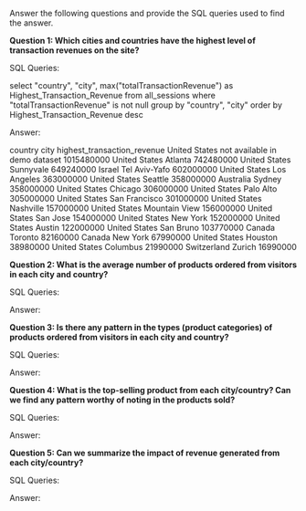 Answer the following questions and provide the SQL queries used to find the answer.

**Question 1: Which cities and countries have the highest level of transaction revenues on the site?**

SQL Queries:

select "country", "city", max("totalTransactionRevenue") as Highest_Transaction_Revenue
from all_sessions where "totalTransactionRevenue" is not null
group by "country", "city"
order by Highest_Transaction_Revenue desc

Answer:

country	city	highest_transaction_revenue
United States	not available in demo dataset	1015480000
United States	Atlanta	742480000
United States	Sunnyvale	649240000
Israel	Tel Aviv-Yafo	602000000
United States	Los Angeles	363000000
United States	Seattle	358000000
Australia	Sydney	358000000
United States	Chicago	306000000
United States	Palo Alto	305000000
United States	San Francisco	301000000
United States	Nashville	157000000
United States	Mountain View	156000000
United States	San Jose	154000000
United States	New York	152000000
United States	Austin	122000000
United States	San Bruno	103770000
Canada	Toronto	82160000
Canada	New York	67990000
United States	Houston	38980000
United States	Columbus	21990000
Switzerland	Zurich	16990000


**Question 2: What is the average number of products ordered from visitors in each city and country?**

SQL Queries:

Answer:

**Question 3: Is there any pattern in the types (product categories) of products ordered from visitors in each city and country?**

SQL Queries:

Answer:

**Question 4: What is the top-selling product from each city/country? Can we find any pattern worthy of noting in the products sold?**

SQL Queries:

Answer:

**Question 5: Can we summarize the impact of revenue generated from each city/country?**

SQL Queries:

Answer:
